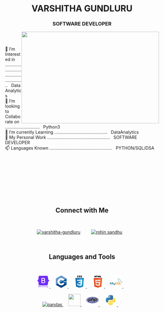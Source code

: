 <h1 align="center">VARSHITHA GUNDLURU</h1>
<h3 align="center">SOFTWARE DEVELOPER</h3>
<img align="right" height="300" width="450" src="https://media1.tenor.com/m/w3APLkMuTX0AAAAd/computer-work.gif">
<p align="left"> <a href="https://twitter.com/" target="blank"><img src="https://img.shields.io/twitter/follow/?logo=twitter&style=for-the-badge" alt="" /></a> </p>
 <br>
  👀 I’m Interested in ......................................................   &nbsp Data Analytics  <br>
  💞️ I’m looking to Collaborate on ............................  &nbsp Python3<br>
  🌱 I’m currently Learning ...........................................   &nbsp DataAnalytics <br>
  📝 My Personal Work ...................................................  &nbsp SOFTWARE DEVELOPER <br>
  📫 Languages Known ...................................................   &nbsp PYTHON/SQL/DSA <br>
  
</p>
<br><br><br>
<p align="center">
 <br><br><br><br>
 <center><h2 align="center">Connect with Me</h2></center>
<br>
<p align="center">
<a href="https://www.linkedin.com/in/varshitha-g-89a9a1314/" target="blank"><img align="center" src="https://raw.githubusercontent.com/rahuldkjain/github-profile-readme-generator/master/src/images/icons/Social/linked-in-alt.svg" alt="varshitha-gundluru" height="30" width="40" /></a>
&nbsp &nbsp
&nbsp &nbsp
<a href="https://www.hackerrank.com/profile/varshitha_21bce6" target="blank"><img align="center" src="https://upload.wikimedia.org/wikipedia/commons/4/40/HackerRank_Icon-1000px.png" alt="rohin sandhu" height="30" width="40" /></a>
&nbsp &nbsp
</p>
</p>
<br>

<h2 align="center">Languages and Tools</h2>
<br>
<p align="center"> 
<a href="https://getbootstrap.com" target="_blank" rel="noreferrer"> <img src="https://raw.githubusercontent.com/devicons/devicon/master/icons/bootstrap/bootstrap-plain-wordmark.svg" alt="bootstrap" width="40" height="40"/> </a> 
&nbsp &nbsp
<a href="https://www.w3schools.com/cpp/" target="_blank" rel="noreferrer"> <img src="https://raw.githubusercontent.com/devicons/devicon/master/icons/cplusplus/cplusplus-original.svg" alt="cplusplus" width="40" height="40"/> </a> 
&nbsp &nbsp
<a href="https://www.w3schools.com/css/" target="_blank" rel="noreferrer"> <img src="https://raw.githubusercontent.com/devicons/devicon/master/icons/css3/css3-original-wordmark.svg" alt="css3" width="40" height="40"/> </a> 
&nbsp &nbsp
<a href="https://www.w3.org/html/" target="_blank" rel="noreferrer"> <img src="https://raw.githubusercontent.com/devicons/devicon/master/icons/html5/html5-original-wordmark.svg" alt="html5" width="40" height="40"/> </a> 
&nbsp &nbsp
<a href="https://www.mysql.com/" target="_blank" rel="noreferrer"> <img src="https://raw.githubusercontent.com/devicons/devicon/master/icons/mysql/mysql-original-wordmark.svg" alt="mysql" width="40" height="40"/> </a> 
&nbsp &nbsp
<br><br>
<a href="https://code.visualstudio.com/" target="_blank" rel="noreferrer"> <img src="https://upload.wikimedia.org/wikipedia/commons/9/9a/Visual_Studio_Code_1.35_icon.svg" alt="pandas" width="40" height="40"/> </a> 
&nbsp &nbsp
<a href="https://www.pycharm.com/en" target="_blank" rel="noreferrer"> <img src="https://upload.wikimedia.org/wikipedia/commons/1/1d/PyCharm_Icon.svg" width="40" height="40"/> </a> 
&nbsp &nbsp
<a href="https://www.php.net" target="_blank" rel="noreferrer"> <img src="https://raw.githubusercontent.com/devicons/devicon/master/icons/php/php-original.svg" alt="php" width="40" height="40"/> </a> 
&nbsp &nbsp
<a href="https://www.python.org" target="_blank" rel="noreferrer"> <img src="https://raw.githubusercontent.com/devicons/devicon/master/icons/python/python-original.svg" alt="python" width="40" height="40"/> </a> 
&nbsp &nbsp
</p>


